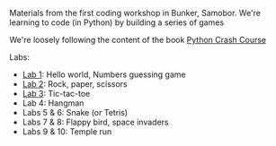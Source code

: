 Materials from the first coding workshop in Bunker, Samobor.
We're learning to code (in Python) by building a series of games

We're loosely following the content of the book [Python Crash Course](https://g.co/kgs/W8s2h6n)

Labs:
  * [Lab 1](/lab-1): Hello world, Numbers guessing game
  * [Lab 2](/lab-2): Rock, paper, scissors 
  * [Lab 3](/lab-3): Tic-tac-toe
  * Lab 4: Hangman
  * Labs 5 & 6: Snake (or Tetris)
  * Labs 7 & 8: Flappy bird, space invaders
  * Labs 9 & 10: Temple run
